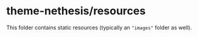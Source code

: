 # theme-nethesis/resources

This folder contains static resources (typically an `"images"` folder as well).
